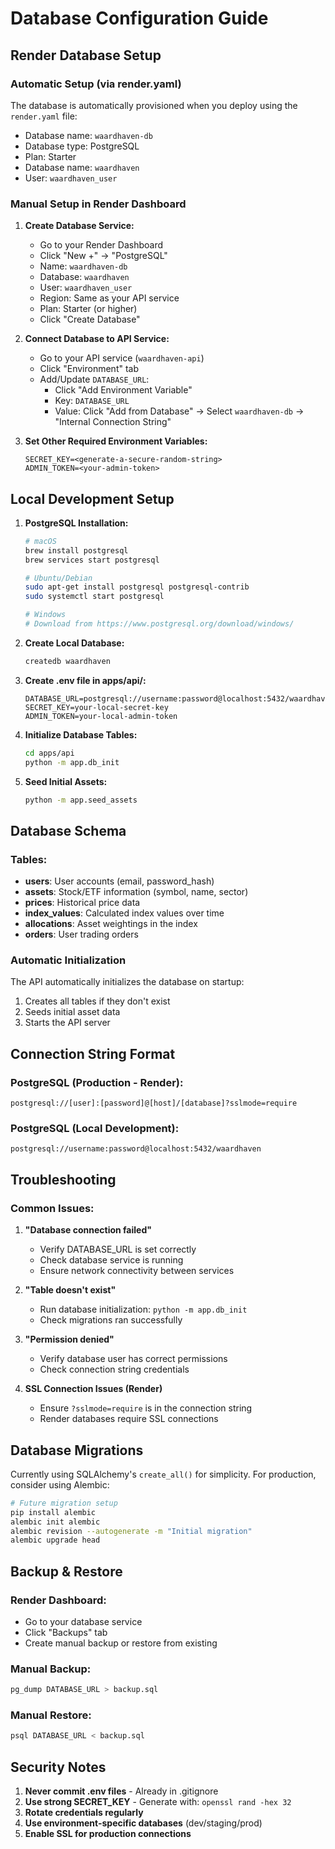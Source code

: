 # Database Configuration Guide

## Render Database Setup

### Automatic Setup (via render.yaml)
The database is automatically provisioned when you deploy using the `render.yaml` file:
- Database name: `waardhaven-db`
- Database type: PostgreSQL
- Plan: Starter
- Database name: `waardhaven`
- User: `waardhaven_user`

### Manual Setup in Render Dashboard

1. **Create Database Service:**
   - Go to your Render Dashboard
   - Click "New +" → "PostgreSQL"
   - Name: `waardhaven-db`
   - Database: `waardhaven`
   - User: `waardhaven_user`
   - Region: Same as your API service
   - Plan: Starter (or higher)
   - Click "Create Database"

2. **Connect Database to API Service:**
   - Go to your API service (`waardhaven-api`)
   - Click "Environment" tab
   - Add/Update `DATABASE_URL`:
     - Click "Add Environment Variable"
     - Key: `DATABASE_URL`
     - Value: Click "Add from Database" → Select `waardhaven-db` → "Internal Connection String"
   
3. **Set Other Required Environment Variables:**
   ```
   SECRET_KEY=<generate-a-secure-random-string>
   ADMIN_TOKEN=<your-admin-token>
   ```

## Local Development Setup

1. **PostgreSQL Installation:**
   ```bash
   # macOS
   brew install postgresql
   brew services start postgresql

   # Ubuntu/Debian
   sudo apt-get install postgresql postgresql-contrib
   sudo systemctl start postgresql

   # Windows
   # Download from https://www.postgresql.org/download/windows/
   ```

2. **Create Local Database:**
   ```bash
   createdb waardhaven
   ```

3. **Create .env file in apps/api/:**
   ```env
   DATABASE_URL=postgresql://username:password@localhost:5432/waardhaven
   SECRET_KEY=your-local-secret-key
   ADMIN_TOKEN=your-local-admin-token
   ```

4. **Initialize Database Tables:**
   ```bash
   cd apps/api
   python -m app.db_init
   ```

5. **Seed Initial Assets:**
   ```bash
   python -m app.seed_assets
   ```

## Database Schema

### Tables:
- **users**: User accounts (email, password_hash)
- **assets**: Stock/ETF information (symbol, name, sector)
- **prices**: Historical price data
- **index_values**: Calculated index values over time
- **allocations**: Asset weightings in the index
- **orders**: User trading orders

### Automatic Initialization
The API automatically initializes the database on startup:
1. Creates all tables if they don't exist
2. Seeds initial asset data
3. Starts the API server

## Connection String Format

### PostgreSQL (Production - Render):
```
postgresql://[user]:[password]@[host]/[database]?sslmode=require
```

### PostgreSQL (Local Development):
```
postgresql://username:password@localhost:5432/waardhaven
```

## Troubleshooting

### Common Issues:

1. **"Database connection failed"**
   - Verify DATABASE_URL is set correctly
   - Check database service is running
   - Ensure network connectivity between services

2. **"Table doesn't exist"**
   - Run database initialization: `python -m app.db_init`
   - Check migrations ran successfully

3. **"Permission denied"**
   - Verify database user has correct permissions
   - Check connection string credentials

4. **SSL Connection Issues (Render)**
   - Ensure `?sslmode=require` is in the connection string
   - Render databases require SSL connections

## Database Migrations

Currently using SQLAlchemy's `create_all()` for simplicity. For production, consider using Alembic:

```bash
# Future migration setup
pip install alembic
alembic init alembic
alembic revision --autogenerate -m "Initial migration"
alembic upgrade head
```

## Backup & Restore

### Render Dashboard:
- Go to your database service
- Click "Backups" tab
- Create manual backup or restore from existing

### Manual Backup:
```bash
pg_dump DATABASE_URL > backup.sql
```

### Manual Restore:
```bash
psql DATABASE_URL < backup.sql
```

## Security Notes

1. **Never commit .env files** - Already in .gitignore
2. **Use strong SECRET_KEY** - Generate with: `openssl rand -hex 32`
3. **Rotate credentials regularly**
4. **Use environment-specific databases** (dev/staging/prod)
5. **Enable SSL for production connections**